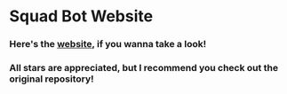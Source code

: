 # Squad Bot Website

### Here's the [website](https://bot.agentsquad.org), if you wanna take a look!

### All stars are appreciated, but I recommend you check out the original repository!
